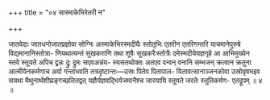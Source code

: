 +++
title = "०४ सास्माकेभिरेतरी न"

+++

जातवेदाः जातधनोजातप्रज्ञोवा सोग्निः अस्माकेभिरस्मदीयैः स्तोतृभिः एतरीन एतरिगन्तरि याचमानेपुरुषे विद्यमानानिस्तोत्रा- णियथात्यन्तं सुखकराणि तथा शूषैः सुखकरैःस्तोत्रैः दमेस्मदीयेयज्ञगृहे आ आभिमुख्येन स्तवे स्तूयते अपिच द्व्रन्नः द्रुः द्रुमः सएवअन्नंय- स्यसतथोक्तः अतएव वन्वन् वनानि सम्भजन् क्रत्वान क्रतुना आत्मीयेनकर्मणाच अर्वा गन्ताभवति तत्रदृष्टान्तः—उस्रः पितेव पितापाल- यितावत्सानाञ्जनकोवा उस्रोवृषभइव सयथा मैथुनार्थंशीघ्रङ्गच्छतितद्वत् यज्ञैर्यज्ञवद्भिर्यजमानैश्च जारयायि स्तूयते जरतेः स्तुतिकर्मण- एतद्रूपम् ॥ ४ ॥